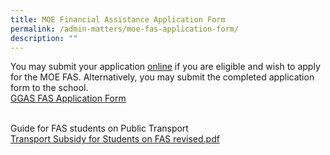 ```yaml
---
title: MOE Financial Assistance Application Form
permalink: /admin-matters/moe-fas-application-form/
description: ""
---
```

You may submit your application [online](https://go.gov.sg/moe-efas) if you are eligible and wish to apply for the MOE FAS. Alternatively, you may submit the completed application form to the school. <br>
[GGAS FAS Application Form](https://drive.google.com/file/d/13N4_IUUR2X5aFFaxuxt38sAkzhHfu3hG/view?usp=sharing)  
<br>
	
Guide for FAS students on Public Transport  <br>
[Transport Subsidy for Students on FAS revised.pdf](https://drive.google.com/file/d/1ENRKMYy4HwOMs576Q3GJpi1Aa4b-NEWn/view?usp=sharing)